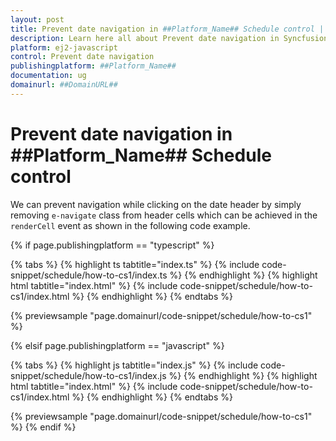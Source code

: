```yaml
---
layout: post
title: Prevent date navigation in ##Platform_Name## Schedule control | Syncfusion
description: Learn here all about Prevent date navigation in Syncfusion ##Platform_Name## Schedule control of Syncfusion Essential JS 2 and more.
platform: ej2-javascript
control: Prevent date navigation 
publishingplatform: ##Platform_Name##
documentation: ug
domainurl: ##DomainURL##
---
```


# Prevent date navigation in ##Platform_Name## Schedule control

We can prevent navigation while clicking on the date header by simply removing `e-navigate` class from header cells which can be achieved in the `renderCell` event as shown in the following code example.

{% if page.publishingplatform == "typescript" %}

 {% tabs %}
{% highlight ts tabtitle="index.ts" %}
{% include code-snippet/schedule/how-to-cs1/index.ts %}
{% endhighlight %}
{% highlight html tabtitle="index.html" %}
{% include code-snippet/schedule/how-to-cs1/index.html %}
{% endhighlight %}
{% endtabs %}
        
{% previewsample "page.domainurl/code-snippet/schedule/how-to-cs1" %}

{% elsif page.publishingplatform == "javascript" %}

{% tabs %}
{% highlight js tabtitle="index.js" %}
{% include code-snippet/schedule/how-to-cs1/index.js %}
{% endhighlight %}
{% highlight html tabtitle="index.html" %}
{% include code-snippet/schedule/how-to-cs1/index.html %}
{% endhighlight %}
{% endtabs %}

{% previewsample "page.domainurl/code-snippet/schedule/how-to-cs1" %}
{% endif %}